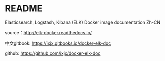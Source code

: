 # README

Elasticsearch, Logstash, Kibana (ELK) Docker image documentation Zh-CN

source：http://elk-docker.readthedocs.io/

中文gitbook: https://ixjx.gitbooks.io/docker-elk-doc

github: https://github.com/ixjx/docker-elk-doc